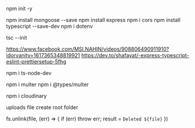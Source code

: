 <!-- 1.First   -->

npm init -y

<!-- 2. -->

npm install mongoose --save
npm install express
npm i cors
npm install typescript --save-dev
npm i dotenv

<!-- tsc add comment -->

tsc --init

<!-- prettier and eslint setup -->

https://www.facebook.com/MSI.NAHIN/videos/908806490911910?idorvanity=1617365348819921
https://dev.to/shafayat/-express-typescript-eslint-prettiersetup-5fhg

<!-- setup ts node dev -->

npm i ts-node-dev

<!-- image upload Cloudinary -->

<!-- install multer -->

npm i multer
npm i @types/multer

<!-- npm i cloudinary -->

npm i cloudinary

uploads file create root folder

<!-- delete file -->

fs.unlink(file, (err) => {
if (err) throw err;
result = `Deleted ${file}`
})
